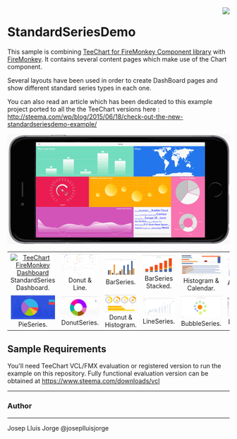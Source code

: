 <a href="https://www.steema.com/product/net_ios">
<img align="right" src="http://www.teechart.net/img/logos/teechart_vcl.png">
</a>

StandardSeriesDemo
==================

This sample is combining [TeeChart for FireMonkey Component library](https://www.steema.com/product/vcl) with [FireMonkey](https://www.embarcadero.com/products/rad-studio/fm-application-platform). 
It contains several content pages which make use of the Chart component. 

Several layouts have been used in order to create DashBoard pages and show different standard series types in each one.

You can also read an article which has been dedicated to this example project ported to all the the TeeChart versions here :
http://steema.com/wp/blog/2015/06/18/check-out-the-new-standardseriesdemo-example/

![](https://github.com/Steema/TeeChart-FireMonkey-samples/blob/master/StandardSeriesDemo/Screenshots/StandardSeriesDemo-FM-Framed.gif?raw=true "TeeChart for FireMonkey")

<table width="720" border="0" cellpadding="5">

<tr>

<td align="center" valign="center">
<a href="img src=/Screenshots/image1.png"> 
<img src="/Screenshots/image1.png" alt="TeeChart FireMonkey Dashboard" style="width:100px;"/>
</a>
<br />
StandardSeries Dashboard.
</td>

<td align="center" valign="center">
<a href="img src=https://github.com/Steema/TeeChart-FireMonkey-samples/blob/master/StandardSeriesDemo/Screenshots/image2.png"> 
<img src="https://github.com/Steema/TeeChart-FireMonkey-samples/blob/master/StandardSeriesDemo/Screenshots/image2.png" alt="TeeChart FireMonkey ashboard" style="width:100px;"/>
</a>
<br />
Donut & Line.
</td>

<td align="center" valign="center">
<a href="https://github.com/Steema/TeeChart-FireMonkey-samples/blob/master/StandardSeriesDemo/Screenshots/image3.png"> 
<img src="https://github.com/Steema/TeeChart-FireMonkey-samples/blob/master/StandardSeriesDemo/Screenshots/image3.png" alt="TeeChart FireMonkey Dashboard" style="width:100px;"/>
</a>
<br />
BarSeries.
</td>

<td align="center" valign="center">
<a href="https://github.com/Steema/TeeChart-FireMonkey-samples/blob/master/StandardSeriesDemo/Screenshots/image4.png"> 
<img src="https://github.com/Steema/TeeChart-FireMonkey-samples/blob/master/StandardSeriesDemo/Screenshots/image4.png" alt="TeeChart FireMonkey Dashboard" style="width:100px;"/>
</a>
<br />
BarSeries Stacked.
</td>

<td align="center" valign="center">
<a href="https://github.com/Steema/TeeChart-FireMonkey-samples/blob/master/StandardSeriesDemo/Screenshots/image5.png"> 
<img src="https://github.com/Steema/TeeChart-FireMonkey-samples/blob/master/StandardSeriesDemo/Screenshots/image5.png" alt="TeeChart FireMonkey Dashboard" style="width:100px;"/></a>
<br />
Histogram & Calendar.
</td>

<td align="center" valign="center">
<a href="https://github.com/Steema/TeeChart-FireMonkey-samples/blob/master/StandardSeriesDemo/Screenshots/image6.png"> 
<img src="https://github.com/Steema/TeeChart-FireMonkey-samples/blob/master/StandardSeriesDemo/Screenshots/image6.png" alt="TeeChart FireMonkey Dashboard" style="width:100px;"/>
</a>
<br />
AreaSeries.
</td>

</tr>

<tr>

<td align="center" valign="center">
<a href="https://github.com/Steema/TeeChart-FireMonkey-samples/blob/master/StandardSeriesDemo/Screenshots/image7.png"> 
<img src="https://github.com/Steema/TeeChart-FireMonkey-samples/blob/master/StandardSeriesDemo/Screenshots/image7.png" alt="TeeChart FireMonkey Dashboard" style="width:100px;"/>
</a>
<br />
PieSeries.
</td>

<td align="center" valign="center">
<a href="https://github.com/Steema/TeeChart-FireMonkey-samples/blob/master/StandardSeriesDemo/Screenshots/image8.png"> 
<img src="https://github.com/Steema/TeeChart-FireMonkey-samples/blob/master/StandardSeriesDemo/Screenshots/image8.png" alt="TeeChart FireMonkey Dashboard" style="width:100px;"/>
</a>
<br />
DonutSeries.
</td>

<td align="center" valign="center">
<a href="https://github.com/Steema/TeeChart-FireMonkey-samples/blob/master/StandardSeriesDemo/Screenshots/image9.png"> 
<img src="https://github.com/Steema/TeeChart-FireMonkey-samples/blob/master/StandardSeriesDemo/Screenshots/image9.png" alt="TeeChart FireMonkey Dashboard" style="width:100px;"/>
</a>
<br />
Donut & Histogram.
</td>

<td align="center" valign="center">
<a href="https://github.com/Steema/TeeChart-FireMonkey-samples/blob/master/StandardSeriesDemo/Screenshots/image10.png"> 
<img src="https://github.com/Steema/TeeChart-FireMonkey-samples/blob/master/StandardSeriesDemo/Screenshots/image10.png" alt="TeeChart FireMonkey Dashboard" style="width:100px;"/>
</a>
<br />
LineSeries.
</td>

<td align="center" valign="center">
<a href="https://github.com/Steema/TeeChart-FireMonkey-samples/blob/master/StandardSeriesDemo/Screenshots/image11.png"> 
<img src="https://github.com/Steema/TeeChart-FireMonkey-samples/blob/master/StandardSeriesDemo/Screenshots/image11.png" alt="TeeChart FireMonkey Dashboard" style="width:100px;"/>
</a>
<br />
BubbleSeries.
</td>

<td align="center" valign="center">
<a href="https://github.com/Steema/TeeChart-FireMonkey-samples/blob/master/StandardSeriesDemo/Screenshots/image12.png"> 
<img src="https://github.com/Steema/TeeChart-FireMonkey-samples/blob/master/StandardSeriesDemo/Screenshots/image12.png" alt="TeeChart FireMonkey Dashboard" style="width:100px;"/>
</a>
<br />
LineSeries.
</td>

</tr>

</table>


## Sample Requirements

You'll need TeeChart VCL/FMX evaluation or registered version to run the example on this repository. Fully functional evaluation version can be obtained at https://www.steema.com/downloads/vcl

---
### Author
------
Josep Lluis Jorge
@joseplluisjorge